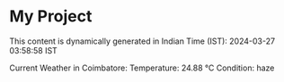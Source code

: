 # My Project

This content is dynamically generated in Indian Time (IST): 2024-03-27 03:58:58 IST


Current Weather in Coimbatore:
Temperature: 24.88 °C
Condition: haze
